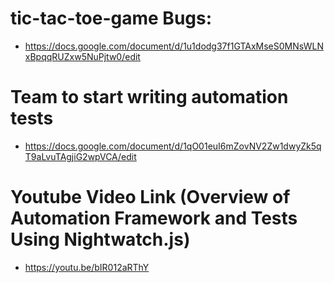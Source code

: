 # tic-tac-toe-game Bugs:
- https://docs.google.com/document/d/1u1dodg37f1GTAxMseS0MNsWLNxBpqqRUZxw5NuPjtw0/edit

# Team to start writing automation tests
- https://docs.google.com/document/d/1qO01euI6mZovNV2Zw1dwyZk5qT9aLvuTAgjiG2wpVCA/edit

# Youtube Video Link (Overview of Automation Framework and Tests Using Nightwatch.js)
- https://youtu.be/bIR012aRThY
